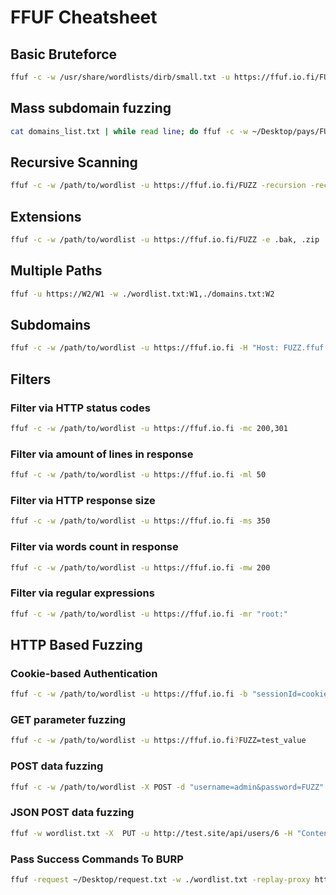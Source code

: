 # FFUF Cheatsheet

## Basic Bruteforce

```bash
ffuf -c -w /usr/share/wordlists/dirb/small.txt -u https://ffuf.io.fi/FUZZ
```

## Mass subdomain fuzzing

```bash
cat domains_list.txt | while read line; do ffuf -c -w ~/Desktop/pays/FUZZMAX.txt -u https://FUZZ.$line -o fuzzed_subs.txt; done
```
## Recursive Scanning

```bash
ffuf -c -w /path/to/wordlist -u https://ffuf.io.fi/FUZZ -recursion -recursion-depth 2
```

## Extensions

```bash
ffuf -c -w /path/to/wordlist -u https://ffuf.io.fi/FUZZ -e .bak, .zip
```

## Multiple Paths

```bash
ffuf -u https://W2/W1 -w ./wordlist.txt:W1,./domains.txt:W2
```

## Subdomains

```bash
ffuf -c -w /path/to/wordlist -u https://ffuf.io.fi -H "Host: FUZZ.ffuf.io.fi"
```

## Filters

### Filter via HTTP status codes

```bash
ffuf -c -w /path/to/wordlist -u https://ffuf.io.fi -mc 200,301
```

### Filter via amount of lines in response

```bash
ffuf -c -w /path/to/wordlist -u https://ffuf.io.fi -ml 50
```

### Filter via HTTP response size

```bash
ffuf -c -w /path/to/wordlist -u https://ffuf.io.fi -ms 350
```

### Filter via words count in response

```bash
ffuf -c -w /path/to/wordlist -u https://ffuf.io.fi -mw 200
```

### Filter via regular expressions

```bash
ffuf -c -w /path/to/wordlist -u https://ffuf.io.fi -mr "root:"
```

## HTTP Based Fuzzing

### Cookie-based Authentication

```bash
ffuf -c -w /path/to/wordlist -u https://ffuf.io.fi -b "sessionId=cookie_val"
```

###  GET parameter fuzzing

```bash
ffuf -c -w /path/to/wordlist -u https://ffuf.io.fi?FUZZ=test_value
```

###  POST data fuzzing

```bash
ffuf -c -w /path/to/wordlist -X POST -d "username=admin&password=FUZZ" -u https://ffuf.io.fi/login.php
```

### JSON POST data fuzzing

```bash
ffuf -w wordlist.txt -X  PUT -u http://test.site/api/users/6 -H "Content-Type: application/json" -d "{'FUZZ':'test_val'}"
```

### Pass Success Commands To BURP

```bash
ffuf -request ~/Desktop/request.txt -w ./wordlist.txt -replay-proxy http://127.0.0.1:8080
```
